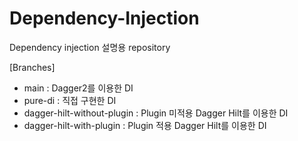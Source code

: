 # Dependency-Injection
Dependency injection 설명용 repository


[Branches]
- main : Dagger2를 이용한 DI
- pure-di : 직접 구현한 DI
- dagger-hilt-without-plugin : Plugin 미적용 Dagger Hilt를 이용한 DI
- dagger-hilt-with-plugin : Plugin 적용 Dagger Hilt를 이용한 DI
